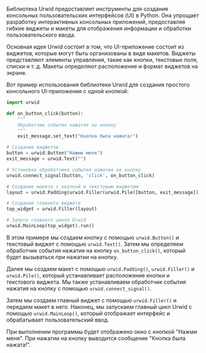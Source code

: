 Библиотека Urwid предоставляет инструменты для создания консольных пользовательских интерфейсов (UI) в Python. Она упрощает разработку интерактивных консольных приложений, предоставляя гибкие виджеты и макеты для отображения информации и обработки пользовательского ввода.

Основная идея Urwid состоит в том, что UI-приложение состоит из виджетов, которые могут быть организованы в виде макетов. Виджеты представляют элементы управления, такие как кнопки, текстовые поля, списки и т. д. Макеты определяют расположение и формат виджетов на экране.

Вот пример использования библиотеки Urwid для создания простого консольного UI-приложения с одной кнопкой:

```python
import urwid

def on_button_click(button):
    """
    Обработчик события нажатия на кнопку
    """
    exit_message.set_text("Кнопка была нажата!")

# Создание виджетов
button = urwid.Button("Нажми меня")
exit_message = urwid.Text("")

# Установка обработчика события нажатия на кнопку
urwid.connect_signal(button, 'click', on_button_click)

# Создание макета с кнопкой и текстовым виджетом
layout = urwid.Padding(urwid.Filler(urwid.Pile([button, exit_message])), left=2, right=2)

# Создание главного виджета
top_widget = urwid.Filler(layout)

# Запуск главного цикла Urwid
urwid.MainLoop(top_widget).run()
```

В этом примере мы создаем кнопку с помощью `urwid.Button()` и текстовый виджет с помощью `urwid.Text()`. Затем мы определяем обработчик события нажатия на кнопку `on_button_click()`, который будет вызываться при нажатии на кнопку.

Далее мы создаем макет с помощью `urwid.Padding()`, `urwid.Filler()` и `urwid.Pile()`, который устанавливает расположение кнопки и текстового виджета. Мы также устанавливаем обработчик события нажатия на кнопку с помощью `urwid.connect_signal()`.

Затем мы создаем главный виджет с помощью `urwid.Filler()` и передаем макет в него. Наконец, мы запускаем главный цикл Urwid с помощью `urwid.MainLoop()`, который отображает интерфейс и обрабатывает пользовательский ввод.

При выполнении программы будет отображено окно с кнопкой "Нажми меня". При нажатии на кнопку выводится сообщение "Кнопка была нажата!".

